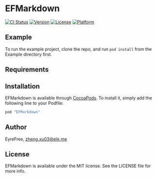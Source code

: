 # EFMarkdown

[![CI Status](http://img.shields.io/travis/EyreFree/EFMarkdown.svg?style=flat)](https://travis-ci.org/EyreFree/EFMarkdown)
[![Version](https://img.shields.io/cocoapods/v/EFMarkdown.svg?style=flat)](http://cocoapods.org/pods/EFMarkdown)
[![License](https://img.shields.io/cocoapods/l/EFMarkdown.svg?style=flat)](http://cocoapods.org/pods/EFMarkdown)
[![Platform](https://img.shields.io/cocoapods/p/EFMarkdown.svg?style=flat)](http://cocoapods.org/pods/EFMarkdown)

## Example

To run the example project, clone the repo, and run `pod install` from the Example directory first.

## Requirements

## Installation

EFMarkdown is available through [CocoaPods](http://cocoapods.org). To install
it, simply add the following line to your Podfile:

```ruby
pod "EFMarkdown"
```

## Author

EyreFree, zheng.xu03@ele.me

## License

EFMarkdown is available under the MIT license. See the LICENSE file for more info.
